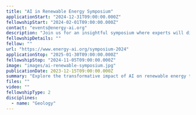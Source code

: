 ```yaml
---
title: "AI in Renewable Energy Symposium"
applicationStart: "2024-12-31T09:00:00.000Z"
fellowshipStart: "2024-02-01T09:00:00.000Z"
contact: "events@energy-ai.org"
description: "Join us for an insightful symposium where experts will discuss the convergence of artificial intelligence and renewable energy. Topics include the use of AI to optimize solar energy, wind power forecasting, and smart grids. Keynote speakers include Dr. Emily Zhang, a leading researcher in AI applications for energy, and Prof. Michael Anderson, an expert in energy storage systems. The event will be hosted by the Green Energy Institute."
fellowshipDetails: ""
fellow: ""
url: "https://www.energy-ai.org/symposium-2024"
applicationStop: "2025-01-30T09:00:00.000Z"
fellowshipStop: "2024-11-05T09:00:00.000Z"
image: "images/ai-renewable-symposium.jpg"
publicationDate: 2023-12-15T09:00:00.000Z
summary: "Explore the transformative impact of AI on renewable energy technologies."
files: ""
video: ""
fellowshipType: 2
disciplines:
  - name: "Geology"
---
```

